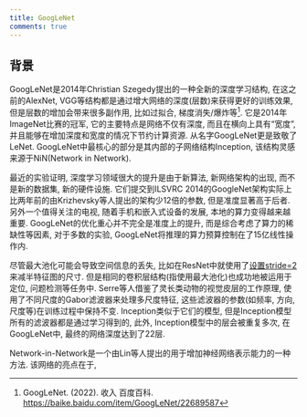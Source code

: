 ```yaml
---
title: GoogLeNet
comments: true
---
```


## 背景

GoogLeNet是2014年Christian Szegedy提出的一种全新的深度学习结构, 在这之前的AlexNet, VGG等结构都是通过增大网络的深度(层数)来获得更好的训练效果, 但是层数的增加会带来很多副作用, 比如过拟合, 梯度消失/爆炸等[^2]. 它是2014年ImageNet比赛的冠军, 它的主要特点是网络不仅有深度, 而且在横向上具有“宽度”, 并且能够在增加深度和宽度的情况下节约计算资源. 从名字GoogLeNet更是致敬了LeNet. GoogLeNet中最核心的部分是其内部的子网络结构Inception, 该结构灵感来源于NiN(Network in Network).

最近的实验证明, 深度学习领域很大的提升是由于新算法, 新网络架构的出现, 而不是新的数据集, 新的硬件设施. 它们提交到ILSVRC 2014的GoogleNet架构实际上比两年前的由Krizhevsky等人提出的架构少12倍的参数, 但是准度显著高于后者. 另外一个值得关注的电视, 随着手机和嵌入式设备的发展, 本地的算力变得越来越重要. GoogLeNet的优化重心并不完全是准度上的提升, 而是综合考虑了算力的稀缺性等因素, 对于多数的实验, GoogLeNet将推理的算力预算控制在了15亿线性操作内.

尽管最大池化可能会导致空间信息的丢失, 比如在ResNet中就使用了[设置stride=2](/algorithm/neural-network/cnn/resnet/#plain-network)来减半特征图的尺寸. 但是相同的卷积层结构(指使用最大池化)也成功地被运用于定位, 问题检测等任务中. Serre等人借鉴了灵长类动物的视觉皮层的工作原理, 使用了不同尺度的Gabor滤波器来处理多尺度特征, 这些滤波器的参数(如频率, 方向, 尺度等)在训练过程中保持不变. Inception类似于它们的模型, 但是Inception模型所有的滤波器都是通过学习得到的, 此外, Inception模型中的层会被重复多次, 在GoogLeNet中, 最终的网络深度达到了22层.

Network-in-Network是一个由Lin等人提出的用于增加神经网络表示能力的一种方法. 该网络的亮点在于,

[^1]: Szegedy, C., Liu, W., Jia, Y., Sermanet, P., Reed, S., Anguelov, D., Erhan, D., Vanhoucke, V., & Rabinovich, A. (2014). Going deeper with convolutions (No. arXiv:1409.4842). arXiv. https://doi.org/10.48550/arXiv.1409.4842
[^2]: GoogLeNet. (2022). 收入 百度百科. https://baike.baidu.com/item/GoogLeNet/22689587
[^3]: 放风筝的猪. (不详). Network in network（NIN）网络结构详解，网络搭建. Csdn. 取读于 2024年12月7日, 从 https://blog.csdn.net/weixin_45897172/article/details/128736549
